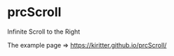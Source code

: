 prcScroll
=========

Infinite Scroll to the Right

The example page => https://kiritter.github.io/prcScroll/
